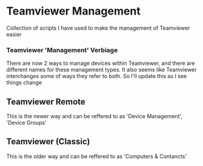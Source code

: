 # Teamviewer Management
Collection of scripts I have used to make the management of Teamviewer easier

### Teamviewer 'Management' Verbiage
There are now 2 ways to manage devices within Teamviewer, and there are different names for these management types. It also seems like Teamviewer interchanges some of ways they refer to both. So I'll update this as I see things change

## Teamviewer Remote
This is the newer way and can be reffered to as 'Device Management', 'Device Groups'

## Teamviewer (Classic)
This is the older way and can be reffered to as 'Computers & Contancts'
